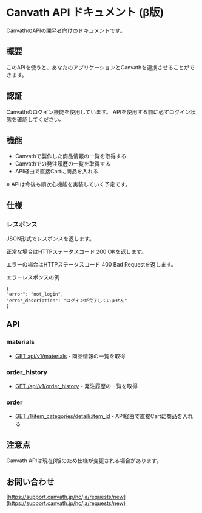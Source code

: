 # Canvath API ドキュメント (β版)
CanvathのAPIの開発者向けのドキュメントです。

## 概要
このAPIを使うと、あなたのアプリケーションとCanvathを連携させることができます。

## 認証
Canvathのログイン機能を使用しています。
APIを使用する前に必ずログイン状態を確認してください。

## 機能
* Canvathで製作した商品情報の一覧を取得する
* Canvathでの発注履歴の一覧を取得する
* API経由で直接Cartに商品を入れる

※ APIは今後も順次心機能を実装していく予定です。

## 仕様

### レスポンス

JSON形式でレスポンスを返します。

正常な場合はHTTPステータスコード 200 OKを返します。

エラーの場合はHTTPステータスコード 400 Bad Requestを返します。

エラーレスポンスの例

```
{
"error": "not_login",
"error_description": "ログインが完了していません"
}
```

## API

### materials

* [GET api/v1/materials](canvath_api_v1_materials.md) - 商品情報の一覧を取得

### order_history

* [GET /api/v1/order_history](canvath_api_v1_order_history.md) - 発注履歴の一覧を取得

### order

* [GET /1/item_categories/detail/:item_id](canvath_api_v1_order.md) - API経由で直接Cartに商品を入れる

## 注意点

Canvath APIは現在β版のため仕様が変更される場合があります。

## お問い合わせ

[https://support.canvath.jp/hc/ja/requests/new](https://support.canvath.jp/hc/ja/requests/new)
